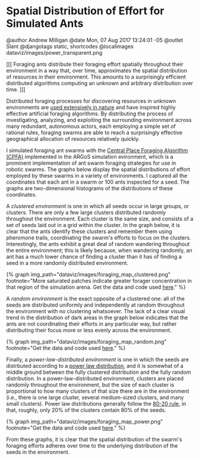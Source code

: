 Spatial Distribution of Effort for Simulated Ants
=================================================

@author Andrew Milligan
@date Mon, 07 Aug 2017 13:24:01 -05
@outlet Slant
@djangotags static, shortcodes
@localimages dataviz/images/power_transparent.png

[[[ Foraging ants distribute their foraging effort spatially throughout their
environment in a way that, over time, approximates the spatial distribution of
resources in their environment. This amounts to a surprisingly efficient
distributed algorithms computing an unknown and arbitrary distribution over
time. ]]]


Distributed foraging processes for discovering resources in unknown
environments are [used extensively in nature][1] and have inspired highly
effective artificial foraging algorithms. By distributing the process of
investigating, analyzing, and exploiting the surrounding environment across
many redundant, autonomous actors, each employing a simple set of rational
rules, foraging swarms are able to reach a surprisingly effective geographical
allocation of resources relatively quickly.

I simulated foraging ant swarms with the [Central Place Foraging Algorithm
(CPFA)][2] implemented in the ARGoS simulation evironment, which is a prominent
implementation of ant swarm foraging strategies for use in robotic swarms. The
graphs below display the spatial distributions of effort employed by these
swarms in a variety of environments. I captured all the coordinates that each
ant in a swarm or 100 ants inspected for a seed. The graphs are two-dimensional
histograms of the distributions of these coordinates.

A *clustered environment* is one in which all seeds occur in large groups, or
clusters. There are only a few large clusters distributed randomly throughout
the environment. Each cluster is the same size, and consists of a set of seeds
laid out in a grid within the cluster. In the graph below, it is clear that the
ants identify these clusters and remember them using pheromone trails,
coordinating the swarm's efforts to focus on the clusters. Interestingly, the
ants exhibit a great deal of random wandering throughout the entire
environment; this is likely because, when wandering randomly, an ant has a much
lower chance of finding a cluster than it has of finding a seed in a more
randomly distributed environment.

{% graph img_path="dataviz/images/foraging_map_clustered.png" footnote="More saturated patches indicate greater forager concentration in that region of the simulation arena. Get the data and code used [here](https://github.com/slantedlabs/ants_data)." %}

A *random environment* is the exact opposite of a clustered one: all of the
seeds are distributed uniformly and independently at random throughout the
environment with no clustering whatsoever. The lack of a clear visual trend in
the distribution of dark areas in the graph below indicates that the ants are
not coordinating their efforts in any particular way, but rather distributing
their focus more or less evenly across the environment.

{% graph img_path="dataviz/images/foraging_map_random.png" footnote="Get the data and code used [here](https://github.com/slantedlabs/ants_data)." %}

Finally, a *power-law-distributed environment* is one in which the seeds are
distrbuted according to a [power law distribution][3], and it is somewhat of a
middle ground between the fully clustered distribution and the fully random
distribution. In a power-law-distributed environment, clusters are placed
randomly throughout the environment, but the size of each cluster is
proportional to how many clusters of that size there are in the environment
(i.e., there is one large cluster, several medium-sized clusters, and many
small clusters). Power law distributions generally follow the [80-20 rule][4],
in that, roughly, only 20% of the clusters contain 80% of the seeds.

{% graph img_path="dataviz/images/foraging_map_power.png" footnote="Get the data and code used [here](https://github.com/slantedlabs/ants_data)." %}

From these graphs, it is clear that the spatial distribution of the swarm's
foraging efforts adheres over time to the underlying distribution of the seeds
in the environment.

[1]: https://www.cs.unm.edu/~melaniem/Publications_files/LetendreMoses_Synergy_GECCO_2013.pdf
[2]: https://www.cs.unm.edu/~csgsa/2011-2012/papers/2012/JoshuaHecker.pdf
[3]: https://en.wikipedia.org/wiki/Power_law
[4]: https://en.wikipedia.org/wiki/Pareto_principle
